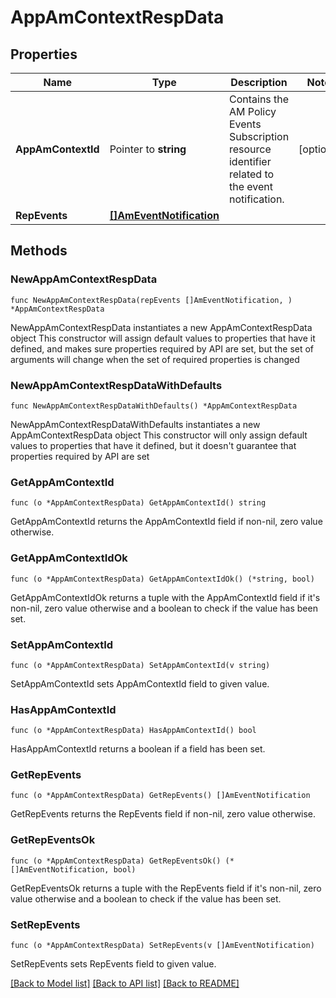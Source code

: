 # AppAmContextRespData

## Properties

Name | Type | Description | Notes
------------ | ------------- | ------------- | -------------
**AppAmContextId** | Pointer to **string** | Contains the AM Policy Events Subscription resource identifier related to the event notification. | [optional] 
**RepEvents** | [**[]AmEventNotification**](AmEventNotification.md) |  | 

## Methods

### NewAppAmContextRespData

`func NewAppAmContextRespData(repEvents []AmEventNotification, ) *AppAmContextRespData`

NewAppAmContextRespData instantiates a new AppAmContextRespData object
This constructor will assign default values to properties that have it defined,
and makes sure properties required by API are set, but the set of arguments
will change when the set of required properties is changed

### NewAppAmContextRespDataWithDefaults

`func NewAppAmContextRespDataWithDefaults() *AppAmContextRespData`

NewAppAmContextRespDataWithDefaults instantiates a new AppAmContextRespData object
This constructor will only assign default values to properties that have it defined,
but it doesn't guarantee that properties required by API are set

### GetAppAmContextId

`func (o *AppAmContextRespData) GetAppAmContextId() string`

GetAppAmContextId returns the AppAmContextId field if non-nil, zero value otherwise.

### GetAppAmContextIdOk

`func (o *AppAmContextRespData) GetAppAmContextIdOk() (*string, bool)`

GetAppAmContextIdOk returns a tuple with the AppAmContextId field if it's non-nil, zero value otherwise
and a boolean to check if the value has been set.

### SetAppAmContextId

`func (o *AppAmContextRespData) SetAppAmContextId(v string)`

SetAppAmContextId sets AppAmContextId field to given value.

### HasAppAmContextId

`func (o *AppAmContextRespData) HasAppAmContextId() bool`

HasAppAmContextId returns a boolean if a field has been set.

### GetRepEvents

`func (o *AppAmContextRespData) GetRepEvents() []AmEventNotification`

GetRepEvents returns the RepEvents field if non-nil, zero value otherwise.

### GetRepEventsOk

`func (o *AppAmContextRespData) GetRepEventsOk() (*[]AmEventNotification, bool)`

GetRepEventsOk returns a tuple with the RepEvents field if it's non-nil, zero value otherwise
and a boolean to check if the value has been set.

### SetRepEvents

`func (o *AppAmContextRespData) SetRepEvents(v []AmEventNotification)`

SetRepEvents sets RepEvents field to given value.



[[Back to Model list]](../README.md#documentation-for-models) [[Back to API list]](../README.md#documentation-for-api-endpoints) [[Back to README]](../README.md)


